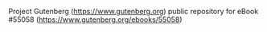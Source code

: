 Project Gutenberg (https://www.gutenberg.org) public repository for
eBook #55058 (https://www.gutenberg.org/ebooks/55058)
